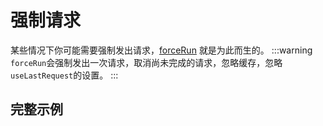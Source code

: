 # 强制请求
某些情况下你可能需要强制发出请求，[forceRun](../api#forcerun) 就是为此而生的。
:::warning
`forceRun`会强制发出一次请求，取消尚未完成的请求，忽略缓存，忽略`useLastRequest`的设置。
:::

## 完整示例
<demo src="../components/forceRun.vue"></demo>
